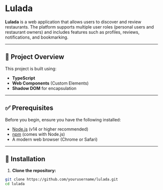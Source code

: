 # Lulada

**Lulada** is a web application that allows users to discover and review restaurants. The platform supports multiple user roles (personal users and restaurant owners) and includes features such as profiles, reviews, notifications, and bookmarking.

---

## 📌 Project Overview

This project is built using:

- **TypeScript**
- **Web Components** (Custom Elements)
- **Shadow DOM** for encapsulation

---

## ✅ Prerequisites

Before you begin, ensure you have the following installed:

- [Node.js](https://nodejs.org/) (v14 or higher recommended)
- [npm](https://www.npmjs.com/) (comes with Node.js)
- A modern web browser (Chrome or Safari)

---

## 🚀 Installation

1. **Clone the repository:**

```bash
git clone https://github.com/yourusername/lulada.git
cd lulada

